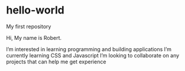 # hello-world
My first repository<br>

<p>Hi, My name is Robert.</p>
I’m interested in learning programming and building applications
I’m currently learning CSS and Javascript
I’m looking to collaborate on any projects that can help me get experience

